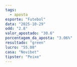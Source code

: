 ```yaml
---
tags:
  - aposta
esporte: "Futebol"
data: "2025-10-29"
odd: "2.8"
valor_apostado: "30.6"
porcentagem_da_aposta: "3.06%"
resultado: "green"
lucro: "55.08"
casa: "Novibet"
tipster: "Peixe"
---
```

